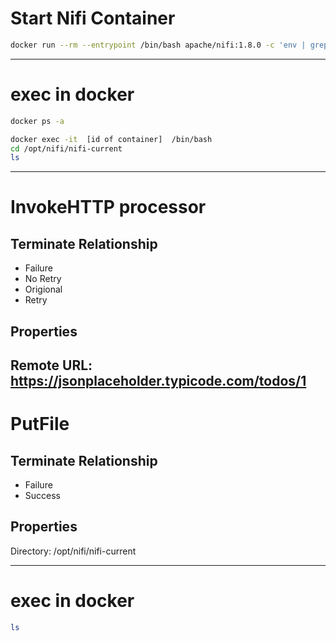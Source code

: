# Start Nifi Container

```bash
docker run --rm --entrypoint /bin/bash apache/nifi:1.8.0 -c 'env | grep NIFI' NIFI_HOME=/opt/nifi/nifi-current NIFI_LOG_DIR=/opt/nifi nifi-current/logs NIFI_TOOLKIT_HOME=/opt/nifi/nifi-toolkit-current NIFI_PID_DIR=/opt/nifi/nifi-current/run NIFI_BASE_DIR=/opt/nifi
```
---
# exec in docker
```sh
docker ps -a

docker exec -it  [id of container]  /bin/bash
cd /opt/nifi/nifi-current
ls

```

---
# InvokeHTTP processor
## Terminate Relationship
* Failure
* No Retry
* Origional
* Retry
## Properties
Remote URL: https://jsonplaceholder.typicode.com/todos/1
---
# PutFile 
## Terminate Relationship
* Failure
* Success
 ## Properties
Directory: /opt/nifi/nifi-current

---
# exec in docker
```sh
ls

```
